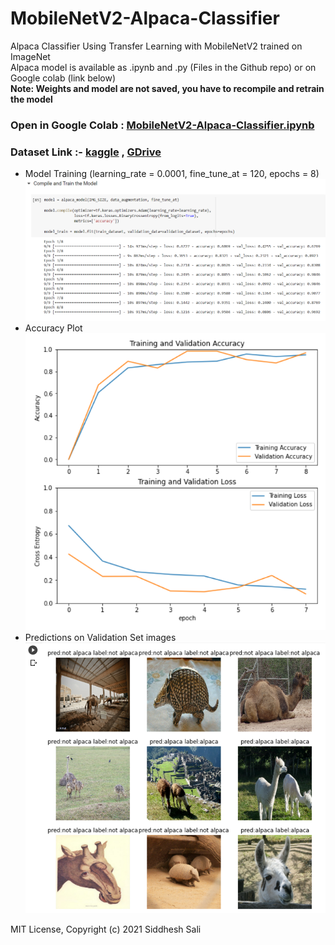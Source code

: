 # MobileNetV2-Alpaca-Classifier
Alpaca Classifier Using Transfer Learning with MobileNetV2 trained on ImageNet  
Alpaca model is available as .ipynb and .py (Files in the Github repo) or on Google colab (link below)  
**Note: Weights and model are not saved, you have to recompile and retrain the model**

### Open in Google Colab : [MobileNetV2-Alpaca-Classifier.ipynb](https://colab.research.google.com/github/sid4sal/MobileNetV2-Alpaca-Classifier/blob/main/MobileNetV2_Alpaca_Classifier.ipynb)

### Dataset Link :- [kaggle](https://www.kaggle.com/sid4sal/alpaca-dataset-small) , [GDrive](https://drive.google.com/drive/folders/1IQr-ETDfTasqU3-V7-bQPO3AHFa7iuJR?usp=sharing)

* Model Training (learning_rate = 0.0001, fine_tune_at = 120, epochs = 8)  
    ![Model Training](https://github.com/sid4sal/MobileNetV2-Alpaca-Classifier/blob/main/Images/train.png)
* Accuracy Plot  
    ![Accuracy Plot](https://github.com/sid4sal/MobileNetV2-Alpaca-Classifier/blob/main/Images/accuracy-loss-plot.png)
* Predictions on Validation Set images  
    ![Predictions](https://github.com/sid4sal/MobileNetV2-Alpaca-Classifier/blob/main/Images/predictions.png)

MIT License,
Copyright (c) 2021 Siddhesh Sali
